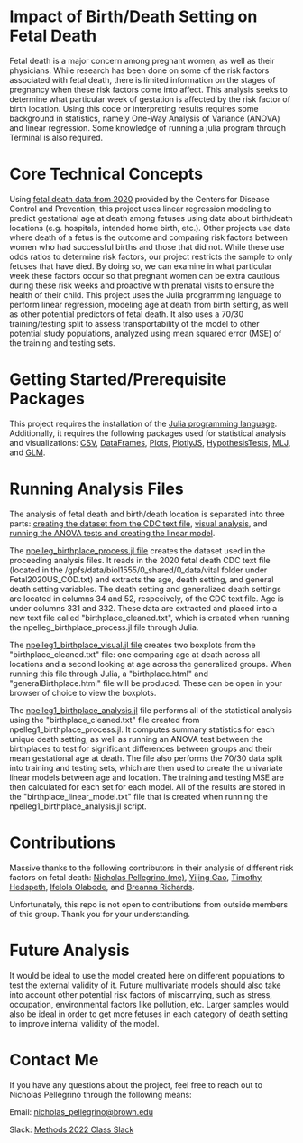 # Impact of Birth/Death Setting on Fetal Death

Fetal death is a major concern among pregnant women, as well as their physicians. While research has been done on some of the risk factors associated with fetal death, there is limited information on the stages of pregnancy when these risk factors come into affect. This analysis seeks to determine what particular week of gestation is affected by the risk factor of birth location.
Using this code or interpreting results requires some background in statistics, namely One-Way Analysis of Variance (ANOVA) and linear regression. Some knowledge of running a julia program through Terminal is also required.

# Core Technical Concepts

Using [fetal death data from 2020](https://www.cdc.gov/nchs/data_access/vitalstatsonline.htm) provided by the Centers for Disease Control and Prevention, this project uses linear regression modeling to predict gestational age at death among fetuses using data about birth/death locations (e.g. hospitals, intended home birth, etc.). Other projects use data where death of a fetus is the outcome and comparing risk factors between women who had successful births and those that did not. While these use odds ratios to determine risk factors, our project restricts the sample to only fetuses that have died. By doing so, we can examine in what particular week these factors occur so that pregnant women can be extra cautious during these risk weeks and proactive with prenatal visits to ensure the health of their child.
This project uses the Julia programming language to perform linear regression, modeling age at death from birth setting, as well as other potential predictors of fetal death. It also uses a 70/30 training/testing split to assess transportability of the model to other potential study populations, analyzed using mean squared error (MSE) of the training and testing sets.

# Getting Started/Prerequisite Packages

This project requires the installation of the [Julia programming language](https://julialang.org/). Additionally, it requires the following packages used for statistical analysis and visualizations: [CSV](https://csv.juliadata.org/stable/), [DataFrames](https://dataframes.juliadata.org/stable/), [Plots](https://docs.juliaplots.org/stable/), [PlotlyJS](http://juliaplots.org/PlotlyJS.jl/stable/), [HypothesisTests](http://juliastats.org/HypothesisTests.jl/stable/), [MLJ](https://alan-turing-institute.github.io/MLJ.jl/dev/), and [GLM](https://juliastats.org/GLM.jl/v0.11/). 

# Running Analysis Files

The analysis of fetal death and birth/death location is separated into three parts: [creating the dataset from the CDC text file](https://github.com/methods2022/team10/blob/master/npelleg1_birthplace_process.jl), [visual analysis](https://github.com/methods2022/team10/blob/master/npelleg1_birthplace_visual.jl), and [running the ANOVA tests and creating the linear model](https://github.com/methods2022/team10/blob/master/npelleg1_birthplace_analysis.jl).

The [npelleg_birthplace_process.jl file](https://github.com/methods2022/team10/blob/master/npelleg1_birthplace_process.jl) creates the dataset used in the proceeding analysis files. It reads in the 2020 fetal death CDC text file (located in the /gpfs/data/biol1555/0_shared/0_data/vital folder under Fetal2020US_COD.txt) and extracts the age, death setting, and general death setting variables. The death setting and generalized death settings are located in columns 34 and 52, respecively, of the CDC text file. Age is under columns 331 and 332. These data are extracted and placed into a new text file called "birthplace_cleaned.txt", which is created when running the npelleg_birthplace_process.jl file through Julia.

The [npelleg1_birthplace_visual.jl file](https://github.com/methods2022/team10/blob/master/npelleg1_birthplace_visual.jl) creates two boxplots from the "birthplace_cleaned.txt" file: one comparing age at death across all locations and a second looking at age across the generalized groups. When running this file through Julia, a "birthplace.html" and "generalBirthplace.html" file will be produced. These can be open in your browser of choice to view the boxplots.

The [npelleg1_birthplace_analysis.jl](https://github.com/methods2022/team10/blob/master/npelleg1_birthplace_analysis.jl) file performs all of the statistical analysis using the "birthplace_cleaned.txt" file created from npelleg1_birthplace_process.jl. It computes summary statistics for each unique death setting, as well as running an ANOVA test between the birthplaces to test for significant differences between groups and their mean gestational age at death. The file also performs the 70/30 data split into training and testing sets, which are then used to create the univariate linear models between age and location. The training and testing MSE are then calculated for each set for each model. All of the results are stored in the "birthplace_linear_model.txt" file that is created when running the npelleg1_birthplace_analysis.jl script.

# Contributions

Massive thanks to the following contributors in their analysis of different risk factors on fetal death: [Nicholas Pellegrino (me)](https://github.com/nicholaspellegrino1), [Yijing Gao](https://github.com/Yijinggao), [Timothy Hedspeth](https://github.com/timhedspeth), [Ifelola Olabode](https://github.com/iolabode), and [Breanna Richards](https://github.com/brichards21).

Unfortunately, this repo is not open to contributions from outside members of this group. Thank you for your understanding.

# Future Analysis

It would be ideal to use the model created here on different populations to test the external validity of it. Future multivariate models should also take into account other potential risk factors of miscarrying, such as stress, occupation, environmental factors like pollution, etc. Larger samples would also be ideal in order to get more fetuses in each category of death setting to improve internal validity of the model.

# Contact Me

If you have any questions about the project, feel free to reach out to Nicholas Pellegrino through the following means:

Email: nicholas_pellegrino@brown.edu

Slack: [Methods 2022 Class Slack](https://app.slack.com/client/T030BQB48U8/C02UMDTB0B1)
